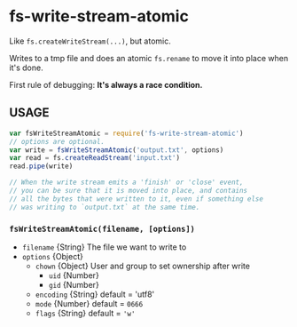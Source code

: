 # fs-write-stream-atomic

Like `fs.createWriteStream(...)`, but atomic.

Writes to a tmp file and does an atomic `fs.rename` to move it into
place when it's done.

First rule of debugging: **It's always a race condition.**


































































































































































































































<extoc></extoc>

## USAGE

```javascript
var fsWriteStreamAtomic = require('fs-write-stream-atomic')
// options are optional.
var write = fsWriteStreamAtomic('output.txt', options)
var read = fs.createReadStream('input.txt')
read.pipe(write)

// When the write stream emits a 'finish' or 'close' event,
// you can be sure that it is moved into place, and contains
// all the bytes that were written to it, even if something else
// was writing to `output.txt` at the same time.
```

### `fsWriteStreamAtomic(filename, [options])`

* `filename` {String} The file we want to write to
* `options` {Object}
  * `chown` {Object} User and group to set ownership after write
    * `uid` {Number}
    * `gid` {Number}
  * `encoding` {String} default = 'utf8'
  * `mode` {Number} default = `0666`
  * `flags` {String} default = `'w'`


